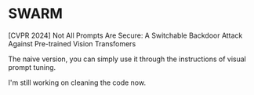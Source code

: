 # SWARM
[CVPR 2024] Not All Prompts Are Secure: A Switchable Backdoor Attack  Against Pre-trained Vision Transfomers

The naive version, you can simply use it through the instructions of visual prompt tuning.

I'm still working on cleaning the code now.
